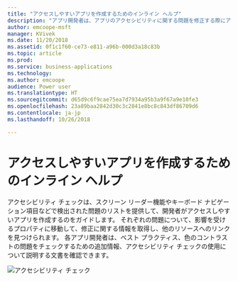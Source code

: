 ```yaml
---
title: "アクセスしやすいアプリを作成するためのインライン ヘルプ"
description: "アプリ開発者は、アプリのアクセシビリティに関する問題を修正する際にアクセシビリティ チェックを使用して問題を特定してヘルプを得ることができます"
author: emcoope-msft
manager: KVivek
ms.date: 11/20/2018
ms.assetid: 0f1c1f60-ce73-e811-a96b-000d3a18c83b
ms.topic: article
ms.prod: 
ms.service: business-applications
ms.technology: 
ms.author: emcoope
audience: Power user
ms.translationtype: HT
ms.sourcegitcommit: d65d9c6f9cae75ea7d7934a95b3a9f67a9e10fe3
ms.openlocfilehash: 23a89baa2842d30c3c2841e8bc8c843df86709d6
ms.contentlocale: ja-jp
ms.lasthandoff: 10/26/2018

---
```

# <a name="inline-help-for-creating-accessible-apps"></a>アクセスしやすいアプリを作成するためのインライン ヘルプ




アクセシビリティ チェックは、スクリーン リーダー機能やキーボード ナビゲーション項目などで検出された問題のリストを提供して、開発者がアクセスしやすいアプリを作成するのをガイドします。 それぞれの問題について、影響を受けるプロパティに移動して、修正に関する情報を取得し、他のリソースへのリンクを見つけられます。 各アプリ開発者は、ベスト プラクティス、色のコントラストの問題をチェックするための追加情報、アクセシビリティ チェックの使用について説明する文書を確認できます。


![アクセシビリティ チェック](media/AccessibilityChecker_01.png "アクセシビリティ チェック")


